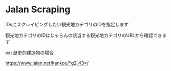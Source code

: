 # Jalan Scraping

IDsにスクレイピングしたい観光地カテゴリのIDを指定します

観光地カテゴリのIDはじゃらんの該当する観光地カテゴリのURLから確認できます

ex)
歴史的建造物の場合

https://www.jalan.net/kankou/*g2_43*/
